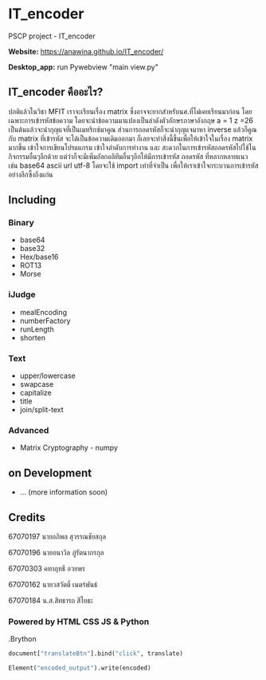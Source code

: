 # IT_encoder
PSCP project - IT_encoder

**Website:** https://anawina.github.io/IT_encoder/

**Desktop_app:** run Pywebview "main view.py" 


## IT_encoder คืออะไร?
ปกติแล้วในวิชา MFIT เราจะเรียนเรื่อง matrix ซึ่งอาจจะยากสำหรับนศ.ที่ไม่เคยเรียนมาก่อน โดยเฉพาะการเข้ารหัสข้อความ โดยจะนำข้อความมาแปลงเป็นลำดังตัวอักษรภาษาอังกฤษ a = 1 z =26 เป็นต้นแล้วจะนำกุญแจที่เป็นเมทริกซ์มาคูณ ส่วนการถอดรหัสก็จะนำกุญแจมาหา inverse แล้วก็คูณกับ matrix ที่เข้ารหัส จะได้เป็นข้อความเดิมออกมา ก็เลยจะทำสิ่งนี้ขึ้นเพื่อให้เข้าใจในเรื่อง matrix มากขึ้น เข้าใจการเขียนโปรแแกรม เข้าใจลำดับการทำงาน และ สะดวกในการเข้ารหัสถอดรหัสไปใช้ในกิจกรรมอื่นๆอีกด้วย แต่ว่าก็จะมีเพิ่มอัลกอลิทึมอื่นๆอีกให้มีการเข้ารหัส ถอดรหัส ที่หลากหลายแนว เช่น base64 ascii url utf-8 โดยจะใช้ import เท่าที่จำเป็น เพื่อให้เราเข้าใจกระบวนการเข้ารหัสอย่างลึกซึ้งถึงแก่น

## Including
### Binary
* base64
* base32
* Hex/base16
* ROT13
* Morse

### iJudge
* mealEncoding
* numberFactory
* runLength
* shorten

### Text
* upper/lowercase
* swapcase
* capitalize
* title
* join/split-text

### Advanced
* Matrix Cryptography - numpy

## on Development 
* ... (more information soon)

## Credits
67070197 นายอภิพล สุวรรณชัยสกุล

67070196 นายอนาวิล ภู่รัตนากรกุล

67070303 คทาฤทธี อวยพร

67070162 นายวสวัตติ์ เนตร์พันธ์

67070184 น.ส.สิทธารถ สีโยธะ


### Powered by HTML CSS JS & Python

.Brython
```py
document["translateBtn"].bind("click", translate)
```

<py-script>

```py
Element("encoded_output").write(encoded)
```




